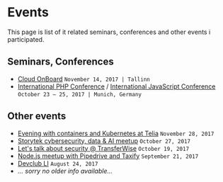 # Events

This page is list of it related seminars, conferences and other events i participated.

## Seminars, Conferences

 * [Cloud OnBoard](https://cloudplatformonline.com/2017-OnBoard-Tallinn.html) `November 14, 2017 | Tallinn`
 * [International PHP Conference](https://phpconference.com/en/) / [ International JavaScript Conference](https://javascript-conference.com/en/)
  `October 23 – 25, 2017 | Munich, Germany`

## Other events

 * [Evening with containers and Kubernetes at Telia](https://www.meetup.com/Tallinn-DevOps-Meetup/events/244925512/) `November 28, 2017`
 * [Storytek cybersecurity, data & AI meetup](https://www.facebook.com/events/168507497065367/) `October 27, 2017`
 * [Let's talk about security @ TransferWise](https://www.meetup.com/Tallinn-DevOps-Meetup/events/243957304/) `October 19, 2017`
 * [Node.js meetup with Pipedrive and Taxify](https://www.meetup.com/pipedrive/events/242821612/) `September 21, 2017`
 * [Devclub LI](http://devclub.ee/lugu/devclub-li-august-30-meriton-hotel) `August 24, 2017`
 * *... sorry no older info available...*
